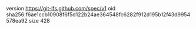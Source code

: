 version https://git-lfs.github.com/spec/v1
oid sha256:f6ae1ccb10908f6f5d122b24ae364548fc6282f912d195b12f43d9954578ea92
size 428
